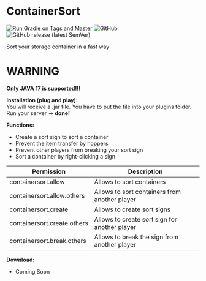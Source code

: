 # ContainerSort
[![Run Gradle on Tags and Master](https://github.com/UniqueGame/ContainerSort/actions/workflows/build.yaml/badge.svg?branch=main)](https://github.com/UniqueGame/ChestSort/actions/workflows/build.yaml)
![GitHub](https://img.shields.io/github/license/UniqueGame/ContainerSort)
![GitHub release (latest SemVer)](https://img.shields.io/github/v/release/UniqueGame/ContainerSort?sort=semver)

Sort your storage container in a fast way  

# WARNING

**Only JAVA 17 is supported!!!**

**Installation (plug and play):**  
You will receive a .jar file. You have to put the file into your plugins folder. Run your server -> **done!**<br/>

**Functions:**  
- Create a sort sign to sort a container
- Prevent the item transfer by hoppers
- Prevent other players from breaking your sort sign
- Sort a container by right-clicking a sign


| Permission                  | Description                                   |
|-----------------------------|-----------------------------------------------|
| containersort.allow         | Allows to sort containers                     |
| containersort.allow.others  | Allows to sort containers from another player |
| containersort.create        | Allows to create sort signs                   |
| containersort.create.others | Allows to create sort sign for another player |             
| containersort.break.others  | Allows to break the sign from another player  |

**Download:**  
- Coming Soon
